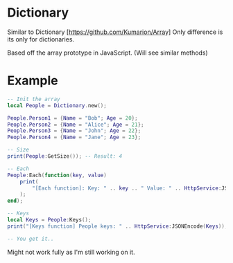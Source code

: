 # Dictionary
Similar to Dictionary [https://github.com/Kumarion/Array]
Only difference is its only for dictionaries.

Based off the array prototype in JavaScript. (Will see similar methods)

# Example
```lua
-- Init the array
local People = Dictionary.new();

People.Person1 = {Name = "Bob"; Age = 20};
People.Person2 = {Name = "Alice"; Age = 21};
People.Person3 = {Name = "John"; Age = 22};
People.Person4 = {Name = "Jane"; Age = 23};

-- Size
print(People:GetSize()); -- Result: 4

-- Each
People:Each(function(key, value)
    print(
        "[Each function]: Key: " .. key .. " Value: " .. HttpService:JSONEncode(value)
    );
end);

-- Keys
local Keys = People:Keys();
print("[Keys function] People keys: " .. HttpService:JSONEncode(Keys));

-- You get it..
```

Might not work fully as I'm still working on it.